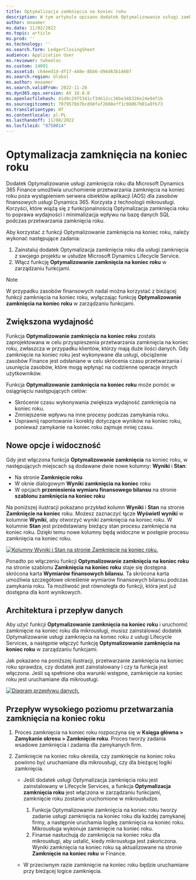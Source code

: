 ```yaml
---
title: Optymalizacja zamknięcia na koniec roku
description: W tym artykule opisano dodatek Optymalizowanie usługi zamknięcia roku, który jest dostępny w procesie zamknięcia na koniec roku księgi głównej.
author: moaamer
ms.date: 11/02/2022
ms.topic: article
ms.prod: ''
ms.technology: ''
ms.search.form: LedgerClosingSheet
audience: Application User
ms.reviewer: twheeloc
ms.custom: 14091
ms.assetid: c64eed1d-df17-448e-8bb6-d94d63b14607
ms.search.region: Global
ms.author: moaamer
ms.search.validFrom: 2022-11-28
ms.dyn365.ops.version: AX 10.0.0
ms.openlocfilehash: 41d0c2975341cf3d612cc36be348326e24e94f1b
ms.sourcegitcommit: 707957bb7bcd98faf2600eff1c98067901a0fb73
ms.translationtype: HT
ms.contentlocale: pl-PL
ms.lasthandoff: 11/08/2022
ms.locfileid: "9750014"
---
```

# <a name="optimize-year-end-close"></a>Optymalizacja zamknięcia na koniec roku

Dodatek Optymalizowanie usługi zamknięcia roku dla Microsoft Dynamics 365 Finance umożliwia uruchomienie przetwarzania zamknięcia na koniec roku poza wystąpieniem serwera obiektów aplikacji (AOS) dla zasobów finansowych usługi Dynamics 365. Korzysta z technologii mikrousługi. Korzyści, które wiążą się z funkcjonalnością Optymalizacja zamknięcia roku to poprawa wydajności i minimalizacja wpływu na bazę danych SQL podczas przetwarzania zamknięcia roku.

Aby korzystać z funkcji Optymalizowanie zamknięcia na koniec roku, należy wykonać następujące zadania:

1. Zainstaluj dodatek Optymalizacja zamknięcia roku dla usługi zamknięcia z swojego projektu w usłudze Microsoft Dynamics Lifecycle Service.
2. Włącz funkcję **Optymalizowanie zamknięcia na koniec roku** w zarządzaniu funkcjami.

> [!NOTE]
> W przypadku zasobów finansowych nadal można korzystać z bieżącej funkcji zamknięcia na koniec roku, wyłączając funkcję **Optymalizowanie zamknięcia na koniec roku** w zarządzaniu funkcjami.

## <a name="improved-performance"></a>Zwiększona wydajność

Funkcja **Optymalizowanie zamknięcia na koniec roku** została zaprojektowana w celu przyspieszenia przetwarzania zamknięcia na koniec roku, zwłaszcza w przypadku klientów, którzy mają duże ilości danych. Gdy zamknięcie na koniec roku jest wykonywane dla usługi, obciążenie zasobów Finance jest odsłaniane w celu skrócenia czasu przetwarzania i usunięcia zasobów, które mogą wpłynąć na codzienne operacje innych użytkowników.

Funkcja **Optymalizowanie zamknięcia na koniec roku** może pomóc w osiągnięciu następujących celów:

- Skrócenie czasu wykonywania zwiększa wydajność zamknięcia na koniec roku.
- Zmniejszenie wpływu na inne procesy podczas zamykania roku.
- Usprawnij raportowanie i korekty dotyczące wyników na koniec roku, ponieważ zamykanie na koniec roku zajmuje mniej czasu.

## <a name="new-options-and-visibility"></a>Nowe opcje i widoczność

Gdy jest włączona funkcja **Optymalizowanie zamknięcia** na koniec roku, w następujących miejscach są dodawane dwie nowe kolumny: **Wyniki** i **Stan**:

- Na stronie **Zamknięcie roku**
- W oknie dialogowym **Wyniki zamknięcia na koniec** roku
- W opcjach **przeniesienia wymiaru finansowego bilansu** na stronie **szablonu zamknięcia na koniec roku**

Na poniższej ilustracji pokazano przykład kolumn **Wyniki** i **Stan** na stronie **Zamknięcie na koniec** roku. Możesz zaznaczyć łącze **Wyświetl wyniki** w kolumnie **Wyniki**, aby otworzyć wyniki zamknięcia na koniec roku. W kolumnie **Stan** jest przedstawiany bieżący stan procesu zamknięcia na koniec roku. Dzięki temu nowe kolumny będą widoczne w postępie procesu zamknięcia na koniec roku.

[![Kolumny Wyniki i Stan na stronie Zamknięcie na koniec roku.](./media/Yearendclose.jpg)](./media/Yearendclose.jpg)

Ponadto po włączeniu funkcji **Optymalizowanie zamknięcia na koniec roku** na stronie szablonu **Zamknięcia na koniec roku** staje się dostępna skrócona karta **Wymiarów finansowych bilansu**. Ta skrócona karta umożliwia szczegółowe określenie wymiarów finansowych bilansu podczas zamykania roku. Ta możliwość jest równoległa do funkcji, która jest już dostępna dla kont wynikowych.

## <a name="architecture-and-data-flow"></a>Architektura i przepływ danych

Aby użyć funkcji **Optymalizowanie zamknięcia na koniec roku** i uruchomić zamknięcie na koniec roku dla mikrousługi, musisz zainstalować dodatek Optymalizowanie usługi zamknięcia na koniec roku z usługi Lifecycle Services, a następnie włączyć funkcję **Optymalizowanie zamknięcia na koniec roku** w zarządzaniu funkcjami.

Jak pokazano na poniższej ilustracji, przetwarzanie zamknięcia na koniec roku sprawdza, czy dodatek jest zainstalowany i czy ta funkcja jest włączona. Jeśli są spełnione oba warunki wstępne, zamknięcie na koniec roku jest uruchamiane dla mikrousługi.

[![Diagram przepływu danych.](./media/Lifecycle-services.jpg)](./media/Lifecycle-services.jpg)

## <a name="high-level-flow-for-year-end-close-processing"></a>Przepływ wysokiego poziomu przetwarzania zamknięcia na koniec roku

1. Proces zamknięcia na koniec roku rozpoczyna się w **Księga główna \> Zamykanie okresu \> Zamknięcie roku**. Proces tworzy zadania wsadowe zamknięcia i zadania dla zamykanych firm.
2. Zamknięcie na koniec roku określa, czy zamknięcie na koniec roku powinno być uruchamiane dla mikrousługi, czy dla bieżącej logiki zamknięcia.

    - Jeśli dodatek usługi Optymalizacja zamknięcia roku jest zainstalowany w Lifecycle Services, a funkcja **Optymalizacja zamknięcia roku** jest włączona w zarządzaniu funkcjami, zamknięcie roku zostanie uruchomione w mikrousłudze.

        1. Funkcja Optymalizowanie zamknięcia na koniec roku tworzy zadanie usługi zamknięcia na koniec roku dla każdej zamykanej firmy, a następnie uruchamia logikę zamknięcia na koniec roku. Mikrousługa wykonuje zamknięcie na koniec roku.
        2. Finanse nasłuchują do zamknięcia na koniec roku dla mikrousługi, aby ustalić, kiedy mikrousługa jest zakończona. Wyniki zamknięcia na koniec roku są aktualizowane na stronie **Zamknięcie na koniec roku** w Finance.

    - W przeciwnym razie zamknięcie na koniec roku będzie uruchamiane przy bieżącej logice zamknięcia.
